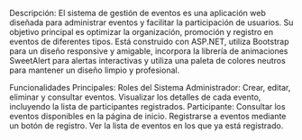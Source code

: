 Descripción: El sistema de gestión de eventos es una aplicación web diseñada para administrar eventos y facilitar la participación de usuarios. 
            Su objetivo principal es optimizar la organización, promoción y registro en eventos de diferentes tipos. Está construido con ASP.NET, 
            utiliza Bootstrap para un diseño responsive y amigable, incorpora la librería de animaciones SweetAlert para alertas interactivas y utiliza 
            una paleta de colores neutros para mantener un diseño limpio y profesional.

Funcionalidades Principales:
    Roles del Sistema
        Administrador:
            Crear, editar, eliminar y consultar eventos.
            Visualizar los detalles de cada evento, incluyendo la lista de participantes registrados.
        Participante:
            Consultar los eventos disponibles en la página de inicio.
            Registrarse a eventos mediante un botón de registro.
            Ver la lista de eventos en los que ya está registrado.
